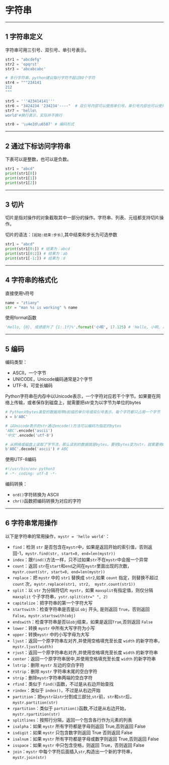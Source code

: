 # 字符串

---
## 1 字符串定义

字符串可用三引号、双引号、单引号表示。

```python
str1 = "abcdefg"
str2 = 'opqrst'
str3 = 'abcabcabc'

# 多行字符串，python建议每行字符不超过80个字符
str4 = """234141
212
"""  

str5 = '''423414141'''
str6 = "3424234 '234234'----"  # 双引号内部可以使用单引号。单引号内部也可以使用双引号
str7 = 'hello\
world'#换行表示，实际并不换行

str8 = '\u4e2d\u6587' # 编码形式
```


---
## 2 通过下标访问字符串

下表可以是整数，也可以是负数。

```python
str1 = "abcd"
print(str1[0])
print(str1[1])
print(str1[2])
```

---
## 3 切片

切片是指对操作的对象截取其中一部分的操作。字符串、列表、元组都支持切片操作。

切片的语法：`[起始:结束:步长]`,其中结束和步长为可选参数

```python
str1 = "abcd"
print(str1[0:]) # 结果为：abcd
print(str1[0:2]) # 结果为：ab
print(str1[-1:]) # 结果为：d 
```

---
## 4 字符串的格式化

直接使用`%`符号

```python
name = "ztiany"
str = "man %s is working" % name
```

使用format函数
```python
'Hello, {0}, 成绩提升了 {1:.1f}%'.format('小明', 17.125) # 'Hello, 小明, 成绩提升了 17.1%'
```

---
## 5 编码

编码类型：
- ASCII，一个字节
- UNICODE，Unicode编码通常是2个字节
- UTF-8，可变长编码

Python字符串在内存中以Unicode表示，一个字符对应若干个字节。如果要在网络上传输，或者保存到磁盘上，就需要把str变为以字节为单位的bytes

```python
# Python对bytes类型的数据用带b前缀的单引号或双引号表示，每个字符都只占用一个字节
x = b'ABC'

# 以Unicode表示的str通过encode()方法可以编码为指定的bytes
'ABC'.encode('ascii')
'中文'.encode('utf-8')

# 从网络或磁盘上读取了字节流，那么读到的数据就是bytes。要把bytes变为str，就需要用decode()方法
b'ABC'.decode('ascii') # ABC
```

使用UTF-8编码

```python
#!/usr/bin/env python3
# -*- coding: utf-8 -*-
```

编码转换：

 - `ord()`字符转换为 ASCII
 - `chr()`函数把编码转换为对应的字符

---
## 6 字符串常用操作

以下是字符串的常用操作，`mystr = 'hello world'`：

- `find`：检测 `str` 是否包含在`mystr`中，如果是返回开始的索引值，否则返回-1，`mystr.find(str, start=0, end=len(mystr))`
- `index`：跟`find()`方法一样，只不过如果`str`不在`mystr`中会报一个异常
- `count`：返回 `str`在`start`和`end`之间在`mystr`里面出现的次数，`mystr.count(str, start=0, end=len(mystr))`
- `replace`：把 `mystr` 中的 `str1` 替换成 `str2`,如果 `count` 指定，则替换不超过 `count` 次，`mystr.replace(str1, str2,  mystr.count(str1))`
- `split`：以 `str` 为分隔符切片 `mystr`，如果 `maxsplit`有指定值，则仅分隔 `maxsplit` 个子字符串，`ystr.split(str=" ", 2)`
- `capitalize`：把字符串的第一个字符大写
- `startswith`：检查字符串是否是以 `obj` 开头, 是则返回 `True`，否则返回 `False`，`mystr.startswith(obj)`
- `endswith`：检查字符串是否以`obj`结束，如果是返回`True`,否则返回 `False`
- `lower`：转换 `mystr` 中所有大写字符为小写
- `upper`：转换`mystr` 中的小写字母为大写
- `ljust`：返回一个原字符串左对⻬,并使用空格填充至⻓度 `width` 的新字符串，`mystr.ljust(width)`
- `rjust`：返回一个原字符串右对⻬,并使用空格填充至⻓度 `width` 的新字符串
- `center`：返回一个原字符串居中,并使用空格填充至⻓度 `width` 的新字符串
- `lstrip`：删除 `mystr` 左边的空白字符
- `rstrip`：删除 `mystr` 字符串末尾的空白字符
- `strip`：删除`mystr`字符串两端的空白字符
- `rfind`：类似于 `find()`函数，不过是从右边开始查找
- `rindex`：类似于 `index()`，不过是从右边开始
- `partition`：把`mystr`以`str`分割成三部分,`str`前，`str`和`str`后，`mystr.partition(str)`
- `rpartition`：类似于 `partition()`函数,不过是从右边开始，`mystr.rpartition(str)`
- `splitlines`：按照行分隔，返回一个包含各行作为元素的列表
- `isalpha`：如果 `mystr` 所有字符都是字母则返回 True,否则返回 False
- `isdigit`：如果 `mystr` 只包含数字则返回 True 否则返回 False
- `isalnum`：如果 `mystr` 所有字符都是字母或数字则返回 True,否则返回 False
- `isspace`：如果 `mystr` 中只包含空格，则返回 True，否则返回 False
- `join`：`mystr` 中每个字符后面插入`str`,构造出一个新的字符串，`mystr.join(str)`


